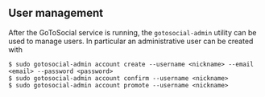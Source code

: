 ## User management

After the GoToSocial service is running, the `gotosocial-admin` utility can be used to manage users. In particular an administrative user can be created with

```programlisting
$ sudo gotosocial-admin account create --username <nickname> --email <email> --password <password>
$ sudo gotosocial-admin account confirm --username <nickname>
$ sudo gotosocial-admin account promote --username <nickname>
```
